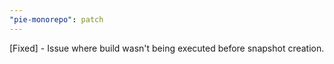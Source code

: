 ```yaml
---
"pie-monorepo": patch
---
```


[Fixed] - Issue where build wasn't being executed before snapshot creation.
